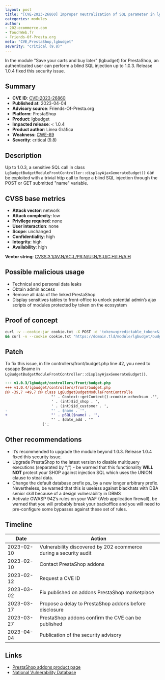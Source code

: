 ```yaml
---
layout: post
title: "[CVE-2023-26860] Improper neutralization of SQL parameter in lgbudget module for PrestaShop"
categories: modules
author:
- 202-ecommerce.com
- TouchWeb.fr
- Friends-Of-Presta.org
meta: "CVE,PrestaShop,lgbudget"
severity: "critical (9.8)"
---
```


In the module "Save your carts and buy later" (lgbudget) for PrestaShop, an authenticated user can perform a blind SQL injection up to 1.0.3. Release 1.0.4 fixed this security issue.

## Summary

* **CVE ID**: [CVE-2023-26860](https://cve.mitre.org/cgi-bin/cvename.cgi?name=CVE-2023-26860)
* **Published at**: 2023-04-04
* **Advisory source**: Friends-Of-Presta.org
* **Platform**: PrestaShop
* **Product**: lgbudget
* **Impacted release**: < 1.0.4
* **Product author**: Línea Gráfica
* **Weakness**: [CWE-89](https://cwe.mitre.org/data/definitions/89.html)
* **Severity**: critical (9.8)

## Description

Up to 1.0.3, a sensitive SQL call in class `LgBudgetBudgetModuleFrontController::displayAjaxGenerateBudget()` can be exploited with a trivial http call to forge a blind SQL injection through the POST or GET submitted "name" variable.

## CVSS base metrics

* **Attack vector**: network
* **Attack complexity**: low
* **Privilege required**: none
* **User interaction**: none
* **Scope**: unchanged
* **Confidentiality**: high
* **Integrity**: high
* **Availability**: high

**Vector string**: [CVSS:3.1/AV:N/AC:L/PR:N/UI:N/S:U/C:H/I:H/A:H](https://nvd.nist.gov/vuln-metrics/cvss/v3-calculator?vector=AV:N/AC:L/PR:N/UI:N/S:U/C:H/I:H/A:H)

## Possible malicious usage

* Technical and personal data leaks
* Obtain admin access
* Remove all data of the linked PrestaShop
* Display sensitives tables to front-office to unlock potential admin’s ajax scripts of modules protected by token on the ecosystem

## Proof of concept


```bash
curl -v --cookie-jar cookie.txt -X POST -d 'token=<predictable_token>&id_product=123&qty=1&add=1&action=update' 'https://domain.tld/cart'
&& curl -v --cookie cookie.txt 'https://domain.tld/module/lgbudget/budget?ajax=1&action=generateBudget&name=test%22,%20%222022-01-01%22%20%29%3BSELECT%20SLEEP%2825%29%3B--'
```

## Patch

To fix this issue, in file controllers/front/budget.php line 42, you need to escape $name in `LgBudgetBudgetModuleFrontController::displayAjaxGenerateBudget()`.

```diff
--- v1.0.3/lgbudget/controllers/front/budget.php
+++ v1.0.4/lgbudget/controllers/front/budget.php
@@ -39,7 +49,7 @@ class LgBudgetBudgetModuleFrontControlle
                     "' . Context::getContext()->cookie->checksum .'",
                     ' . (int)$id_shop . ', 
                     ' . (int)$id_customer . ', 
-                    "' . $name . '", 
+                    "' . pSQL($name) . '", 
                     "' . $date_add . '"
                 )';
```

## Other recommendations

* It’s recommended to upgrade the module beyond 1.0.3. Release 1.0.4 fixed this security issue.
* Upgrade PrestaShop to the latest version to disable multiquery executions (separated by “;”) - be warned that this functionality **WILL NOT** protect your SHOP against injection SQL which uses the UNION clause to steal data.
* Change the default database prefix ps_ by a new longer arbitrary prefix. Nevertheless, be warned that this is useless against blackhats with DBA senior skill because of a design vulnerability in DBMS
* Activate OWASP 942’s rules on your WAF (Web application firewall), be warned that you will probably break your backoffice and you will need to pre-configure some bypasses against these set of rules.

## Timeline

| Date | Action |
|--|--|
| 2023-02-10 | Vulnerability discovered by 202 ecommerce during a security audit |
| 2023-02-10 | Contact PrestaShop addons |
| 2023-02-12 | Request a CVE ID |
| 2023-03-02 | Fix published on addons PrestaShop marketplace |
| 2023-03-17 | Propose a delay to PrestaShop addons before disclosure |
| 2023-03-27 | PrestaShop addons confirm the CVE can be published |
| 2023-04-04 | Publication of the security advisory |

## Links

* [PrestaShop addons product page](https://addons.prestashop.com/en/order-management/45282-save-your-carts-and-buy-later-or-send-it.html)
* [National Vulnerability Database](https://nvd.nist.gov/vuln/detail/CVE-2023-26860)

